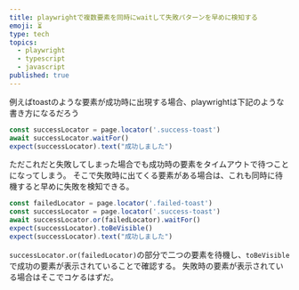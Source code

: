 ```yaml
---
title: playwrightで複数要素を同時にwaitして失敗パターンを早めに検知する
emoji: ⏳
type: tech
topics:
  - playwright
  - typescript
  - javascript
published: true
---
```


例えばtoastのような要素が成功時に出現する場合、playwrightは下記のような書き方になるだろう

```ts
const successLocator = page.locator('.success-toast')
await successLocator.waitFor()
expect(successLocator).text("成功しました")
```

ただこれだと失敗してしまった場合でも成功時の要素をタイムアウトで待つことになってしまう。
そこで失敗時に出てくる要素がある場合は、これも同時に待機すると早めに失敗を検知できる。

```ts
const failedLocator = page.locator('.failed-toast')
const successLocator = page.locator('.success-toast')
await successLocator.or(failedLocator).waitFor()
expect(successLocator).toBeVisible()
expect(successLocator).text("成功しました")
```

`successLocator.or(failedLocator)`の部分で二つの要素を待機し、`toBeVisible`で成功の要素が表示されていることで確認する。
失敗時の要素が表示されている場合はそこでコケるはずだ。
